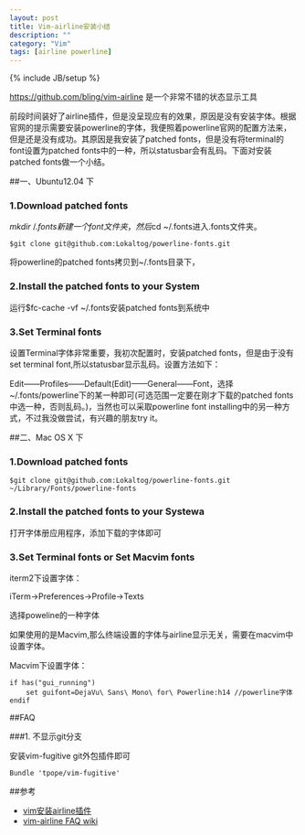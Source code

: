 ```yaml
---
layout: post
title: Vim-airline安装小结
description: ""
category: "Vim"
tags: [airline powerline]
---
```

{% include JB/setup %}

https://github.com/bling/vim-airline 是一个非常不错的状态显示工具

前段时间装好了airline插件，但是没呈现应有的效果，原因是没有安装字体。根据官网的提示需要安装powerline的字体，我便照着powerline官网的配置方法来，但是还是没有成功。其原因是我安装了patched fonts，但是没有将terminal的font设置为patched fonts中的一种，所以statusbar会有乱码。下面对安装patched fonts做一个小结。

##一、Ubuntu12.04 下

### 1.Download patched fonts

$mkdir ~/.fonts新建一个font文件夹，然后$cd ~/.fonts进入.fonts文件夹。

    $git clone git@github.com:Lokaltog/powerline-fonts.git
    
将powerline的patched fonts拷贝到~/.fonts目录下，

### 2.Install the patched fonts to your System

运行$fc-cache -vf ~/.fonts安装patched fonts到系统中

### 3.Set Terminal fonts

设置Terminal字体非常重要，我初次配置时，安装patched fonts，但是由于没有set terminal font,所以statusbar显示乱码。设置方法如下：

Edit——Profiles——Default(Edit)——General——Font，选择~/.fonts/powerline下的某一种即可(可选范围一定要在刚才下载的patched fonts中选一种，否则乱码。)，当然也可以采取powerline font installing中的另一种方式，不过我没做尝试，有兴趣的朋友try it。

##二、Mac OS X 下

### 1.Download patched fonts

    $git clone git@github.com:Lokaltog/powerline-fonts.git ~/Library/Fonts/powerline-fonts

### 2.Install the patched fonts to your Systewa
    
打开字体册应用程序，添加下载的字体即可

### 3.Set Terminal fonts or Set Macvim fonts

iterm2下设置字体：

iTerm->Preferences->Profile->Texts

选择poweline的一种字体

如果使用的是Macvim,那么终端设置的字体与airline显示无关，需要在macvim中设置字体。

Macvim下设置字体：

    if has("gui_running")
        set guifont=DejaVu\ Sans\ Mono\ for\ Powerline:h14 //powerline字体
    endif

##FAQ

###1. 不显示git分支

安装vim-fugitive git外包插件即可

    Bundle 'tpope/vim-fugitive'

##参考
- [vim安装airline插件](http://chinacheng.iteye.com/blog/1935564)
- [vim-airline FAQ wiki](https://github.com/bling/vim-airline/wiki/FAQ)

